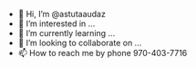 - 👋 Hi, I’m @astutaaudaz
- 👀 I’m interested in ...
- 🌱 I’m currently learning ...
- 💞️ I’m looking to collaborate on ...
- 📫 How to reach me by phone 970-403-7716
<!---
astutaaudaz/astutaaudaz is a ✨ special ✨ repository because its `README.md` (this file) appears on your GitHub profile.
You can click the Preview link to take a look at your changes.
--->
